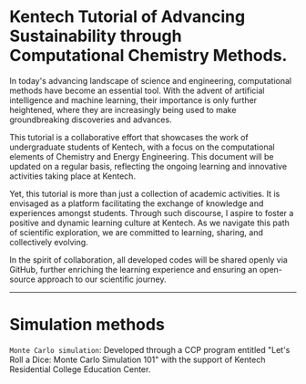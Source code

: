 # Kentech Tutorial of Advancing Sustainability through Computational Chemistry Methods.

In today's advancing landscape of science and engineering,  computational methods have become an essential tool. With the advent of artificial intelligence and machine learning, their importance is only further heightened, where they are increasingly being used to make groundbreaking discoveries and advances.


This tutorial is a collaborative effort that showcases the work of undergraduate students of Kentech, with a focus on the computational elements of Chemistry and Energy Engineering. This document will be updated on a regular basis, reflecting the ongoing learning and innovative activities taking place at Kentech.


Yet, this tutorial is more than just a collection of academic activities. It is envisaged as a platform facilitating the exchange of knowledge and experiences amongst students. Through such discourse, I aspire to foster a positive and dynamic learning culture at Kentech. As we navigate this path of scientific exploration, we are committed to learning, sharing, and collectively evolving.


In the spirit of collaboration, all developed codes will be shared openly via GitHub, further enriching the learning experience and ensuring an open-source approach to our scientific journey.

---
# Simulation methods
```Monte Carlo simulation```: Developed through a CCP program entitled "Let's Roll a Dice: Monte Carlo Simulation 101" with the support of Kentech Residential College Education Center.

